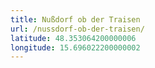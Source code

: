 ```yaml
---
title: Nußdorf ob der Traisen
url: /nussdorf-ob-der-traisen/
latitude: 48.353064200000006
longitude: 15.696022200000002
---
```

